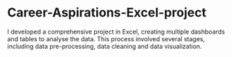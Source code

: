 # Career-Aspirations-Excel-project
I developed a comprehensive project in Excel, creating multiple dashboards and tables to analyse the data. This process involved several stages, including data pre-processing, data cleaning and data visualization. 
